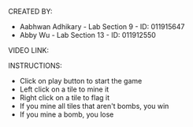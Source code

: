CREATED BY:
- Aabhwan Adhikary - Lab Section 9 - ID: 011915647
- Abby Wu - Lab Section 13 - ID: 011912550

VIDEO LINK:

INSTRUCTIONS:
- Click on play button to start the game
- Left click on a tile to mine it
- Right click on a tile to flag it
- If you mine all tiles that aren't bombs, you win
- If you mine a bomb, you lose
